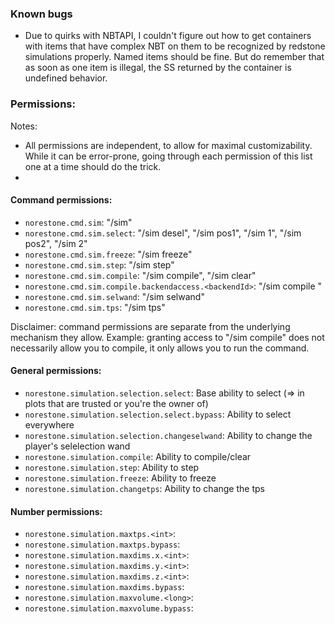 
### Known bugs
- Due to quirks with NBTAPI, I couldn't figure out how to get containers with items that have complex NBT on them to be recognized by redstone simulations properly. Named items should be fine. But do remember that as soon as one item is illegal, the SS returned by the container is undefined behavior.



### Permissions:

Notes:
- All permissions are independent, to allow for maximal customizability. While it can be error-prone, going through each permission of this list one at a time should do the trick.
- 


#### Command permissions:
- `norestone.cmd.sim`: "/sim"
- `norestone.cmd.sim.select`: "/sim desel", "/sim pos1", "/sim 1", "/sim pos2", "/sim 2"
- `norestone.cmd.sim.freeze`: "/sim freeze"
- `norestone.cmd.sim.step`: "/sim step"
- `norestone.cmd.sim.compile`: "/sim compile", "/sim clear"
- `norestone.cmd.sim.compile.backendaccess.<backendId>`: "/sim compile <backendId>"
- `norestone.cmd.sim.selwand`: "/sim selwand"
- `norestone.cmd.sim.tps`: "/sim tps"

Disclaimer: command permissions are separate from the underlying mechanism they allow.
Example: granting access to "/sim compile" does not necessarily allow you to compile, it only
allows you to run the command.


#### General permissions:
- `norestone.simulation.selection.select`: Base ability to select (=> in plots that are trusted or you're the owner of)
- `norestone.simulation.selection.select.bypass`: Ability to select everywhere
- `norestone.simulation.selection.changeselwand`: Ability to change the player's selelection wand
- `norestone.simulation.compile`: Ability to compile/clear
- `norestone.simulation.step`: Ability to step
- `norestone.simulation.freeze`: Ability to freeze
- `norestone.simulation.changetps`: Ability to change the tps

#### Number permissions:
- `norestone.simulation.maxtps.<int>`:
- `norestone.simulation.maxtps.bypass`:
- `norestone.simulation.maxdims.x.<int>`:
- `norestone.simulation.maxdims.y.<int>`:
- `norestone.simulation.maxdims.z.<int>`:
- `norestone.simulation.maxdims.bypass`:
- `norestone.simulation.maxvolume.<long>`:
- `norestone.simulation.maxvolume.bypass`:

